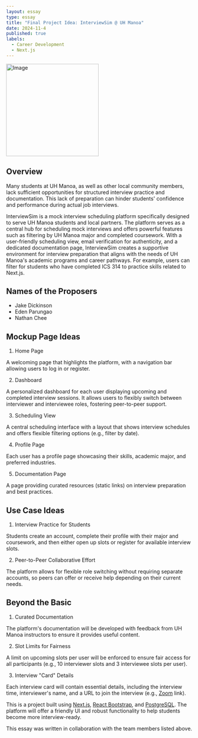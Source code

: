 ```yaml
---
layout: essay
type: essay
title: "Final Project Idea: InterviewSim @ UH Manoa"
date: 2024-11-4
published: true
labels:
  - Career Development
  - Next.js
---
```


<img alt="Image" src="https://seeklogo.com/images/N/next-js-logo-7929BCD36F-seeklogo.com.png" width=250px>

## Overview

Many students at UH Manoa, as well as other local community members, lack sufficient opportunities for structured interview practice and documentation. This lack of preparation can hinder students' confidence and performance during actual job interviews.

InterviewSim is a mock interview scheduling platform specifically designed to serve UH Manoa students and local partners. The platform serves as a central hub for scheduling mock interviews and offers powerful features such as filtering by UH Manoa major and completed coursework. With a user-friendly scheduling view, email verification for authenticity, and a dedicated documentation page, InterviewSim creates a supportive environment for interview preparation that aligns with the needs of UH Manoa's academic programs and career pathways. For example, users can filter for students who have completed ICS 314 to practice skills related to Next.js.

## Names of the Proposers

- Jake Dickinson
- Eden Parungao
- Nathan Chee

## Mockup Page Ideas

1. Home Page

  A welcoming page that highlights the platform, with a navigation bar allowing users to log in or register.

2. Dashboard

  A personalized dashboard for each user displaying upcoming and completed interview sessions. It allows users to flexibly switch between interviewer and interviewee roles, fostering peer-to-peer support.

3. Scheduling View

  A central scheduling interface with a layout that shows interview schedules and offers flexible filtering options (e.g., filter by date).

4. Profile Page

  Each user has a profile page showcasing their skills, academic major, and preferred industries.

5. Documentation Page

  A page providing curated resources (static links) on interview preparation and best practices.

## Use Case Ideas

1. Interview Practice for Students

  Students create an account, complete their profile with their major and coursework, and then either open up slots or register for available interview slots.

2. Peer-to-Peer Collaborative Effort

  The platform allows for flexible role switching without requiring separate accounts, so peers can offer or receive help depending on their current needs.

## Beyond the Basic

1. Curated Documentation

  The platform's documentation will be developed with feedback from UH Manoa instructors to ensure it provides useful content.

2. Slot Limits for Fairness

  A limit on upcoming slots per user will be enforced to ensure fair access for all participants (e.g., 10 interviewer slots and 3 interviewee slots per user).

3. Interview "Card" Details

  Each interview card will contain essential details, including the interview time, interviewer's name, and a URL to join the interview (e.g., [Zoom](https://www.zoom.com/) link).

This is a project built using [Next.js](https://nextjs.org/), [React Bootstrap](https://react-bootstrap.netlify.app/), and [PostgreSQL](https://www.postgresql.org/). The platform will offer a friendly UI and robust functionality to help students become more interview-ready.

This essay was written in collaboration with the team members listed above.